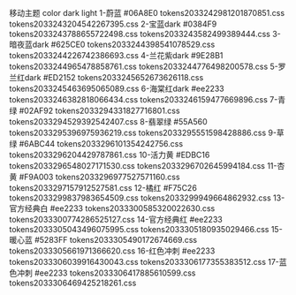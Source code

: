 移动主题 color	dark	light
1-蔚蓝	#06A8E0	tokens2033242981201870851.css	tokens2033243204542267395.css
2-宝蓝dark	#0384F9	tokens2033243788655722498.css	tokens2033243582499389444.css
3-暗夜蓝dark	#625CE0	tokens2033244398541078529.css	tokens2033244226742386693.css
4-兰花紫dark	#9E28B1	tokens2033244965478858761.css	tokens2033244776498200578.css
5-罗兰红dark	#ED2152	tokens2033245652673626118.css	tokens2033245463695065089.css
6-海棠红dark	#ee2233	tokens2033246382818066434.css	tokens2033246159477669896.css
7-青绿	#02AF92	tokens2033294331827716801.css	tokens2033294529392542407.css
8-翡翠绿	#55A560	tokens2033295396975936219.css	tokens2033295551598428886.css
9-草绿	#6ABC44	tokens2033296101354242756.css	tokens2033296204429787861.css
10-活力黄	#EDBC16	tokens2033296548027171530.css	tokens2033296702645994184.css
11-杏黄	#F9A003	tokens2033296977527571160.css	tokens2033297157912527581.css
12-橘红	#F75C26	tokens2033299837983654509.css	tokens2033299949664862932.css
13-官方经典白	#ee2233	tokens2033300585320022630.css	tokens2033300774286525127.css
14-官方经典红	#ee2233	tokens2033305043496075995.css	tokens2033305180935029466.css
15-暖心蓝	#5283FF	tokens2033305490172674669.css	tokens2033305661971366620.css
16-红色冲刺	#ee2233	tokens2033306039916430043.css	tokens2033306177355383512.css
17-蓝色冲刺	#ee2233	tokens2033306417885610599.css	tokens2033306469425218261.css
